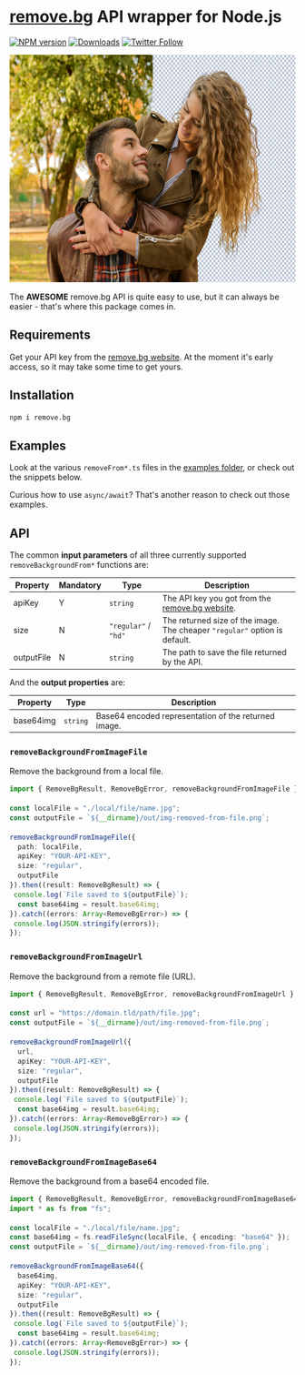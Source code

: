 # [remove.bg](https://www.remove.bg) API wrapper for Node.js

[![NPM version][npm-image]][npm-url]
[![Downloads][downloads-image]][npm-url]
[![Twitter Follow][twitter-image]][twitter-url]

[npm-image]:http://img.shields.io/npm/v/remove.bg.svg
[npm-url]:https://npmjs.org/package/remove.bg
[downloads-image]:http://img.shields.io/npm/dm/remove.bg.svg
[twitter-image]:https://img.shields.io/twitter/follow/eddyverbruggen.svg?style=social&label=Follow%20me
[twitter-url]:https://twitter.com/eddyverbruggen

<img src="https://github.com/EddyVerbruggen/remove.bg/raw/master/media/remove.bg.promo.jpg" width="600px" height="400px" />

The **AWESOME** remove.bg API is quite easy to use, but it can always be easier - that's where this package comes in.

## Requirements
Get your API key from the [remove.bg website](https://www.remove.bg/api).
At the moment it's early access, so it may take some time to get yours.

## Installation

```bash
npm i remove.bg
```

## Examples
Look at the various `removeFrom*.ts` files in the [examples folder](/examples), or check out the snippets below.

Curious how to use `async/await`? That's another reason to check out those examples.

## API
The common **input parameters** of all three currently supported `removeBackgroundFrom*` functions are:

| Property | Mandatory | Type | Description |
| --- | --- | --- | --- |
| apiKey | Y | `string` | The API key you got from the [remove.bg website](https://www.remove.bg/api). |
| size | N | `"regular"` / `"hd"` | The returned size of the image. The cheaper `"regular"` option is default. |
| outputFile | N | `string` | The path to save the file returned by the API. |

And the **output properties** are:

| Property  | Type | Description |
| --- | --- | --- |
| base64img | `string` | Base64 encoded representation of the returned image.

### `removeBackgroundFromImageFile`
Remove the background from a local file.

```typescript
import { RemoveBgResult, RemoveBgError, removeBackgroundFromImageFile } from "remove.bg";

const localFile = "./local/file/name.jpg";
const outputFile = `${__dirname}/out/img-removed-from-file.png`;

removeBackgroundFromImageFile({
  path: localFile,
  apiKey: "YOUR-API-KEY",
  size: "regular",
  outputFile
}).then((result: RemoveBgResult) => {
 console.log(`File saved to ${outputFile}`);
  const base64img = result.base64img;
}).catch((errors: Array<RemoveBgError>) => {
 console.log(JSON.stringify(errors));
});
```

### `removeBackgroundFromImageUrl`
Remove the background from a remote file (URL).

```typescript
import { RemoveBgResult, RemoveBgError, removeBackgroundFromImageUrl } from "remove.bg";

const url = "https://domain.tld/path/file.jpg";
const outputFile = `${__dirname}/out/img-removed-from-file.png`;

removeBackgroundFromImageUrl({
  url,
  apiKey: "YOUR-API-KEY",
  size: "regular",
  outputFile
}).then((result: RemoveBgResult) => {
 console.log(`File saved to ${outputFile}`);
  const base64img = result.base64img;
}).catch((errors: Array<RemoveBgError>) => {
 console.log(JSON.stringify(errors));
});
```

### `removeBackgroundFromImageBase64`
Remove the background from a base64 encoded file.

```typescript
import { RemoveBgResult, RemoveBgError, removeBackgroundFromImageBase64 } from "remove.bg";
import * as fs from "fs";

const localFile = "./local/file/name.jpg";
const base64img = fs.readFileSync(localFile, { encoding: "base64" });
const outputFile = `${__dirname}/out/img-removed-from-file.png`;

removeBackgroundFromImageBase64({
  base64img,
  apiKey: "YOUR-API-KEY",
  size: "regular",
  outputFile
}).then((result: RemoveBgResult) => {
 console.log(`File saved to ${outputFile}`);
  const base64img = result.base64img;
}).catch((errors: Array<RemoveBgError>) => {
 console.log(JSON.stringify(errors));
});
```